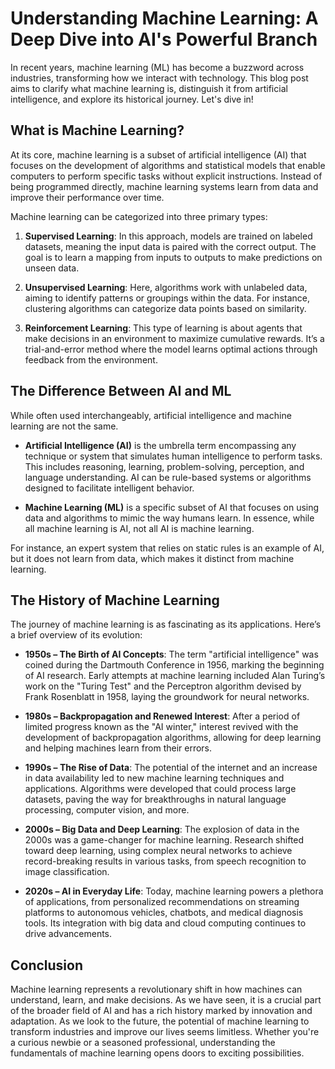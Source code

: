 
# Understanding Machine Learning: A Deep Dive into AI's Powerful Branch

In recent years, machine learning (ML) has become a buzzword across industries, transforming how we interact with technology. This blog post aims to clarify what machine learning is, distinguish it from artificial intelligence, and explore its historical journey. Let's dive in!

## What is Machine Learning?

At its core, machine learning is a subset of artificial intelligence (AI) that focuses on the development of algorithms and statistical models that enable computers to perform specific tasks without explicit instructions. Instead of being programmed directly, machine learning systems learn from data and improve their performance over time. 

Machine learning can be categorized into three primary types:

1. **Supervised Learning**: In this approach, models are trained on labeled datasets, meaning the input data is paired with the correct output. The goal is to learn a mapping from inputs to outputs to make predictions on unseen data.

2. **Unsupervised Learning**: Here, algorithms work with unlabeled data, aiming to identify patterns or groupings within the data. For instance, clustering algorithms can categorize data points based on similarity.

3. **Reinforcement Learning**: This type of learning is about agents that make decisions in an environment to maximize cumulative rewards. It’s a trial-and-error method where the model learns optimal actions through feedback from the environment.

## The Difference Between AI and ML

While often used interchangeably, artificial intelligence and machine learning are not the same. 

- **Artificial Intelligence (AI)** is the umbrella term encompassing any technique or system that simulates human intelligence to perform tasks. This includes reasoning, learning, problem-solving, perception, and language understanding. AI can be rule-based systems or algorithms designed to facilitate intelligent behavior.

- **Machine Learning (ML)** is a specific subset of AI that focuses on using data and algorithms to mimic the way humans learn. In essence, while all machine learning is AI, not all AI is machine learning. 

For instance, an expert system that relies on static rules is an example of AI, but it does not learn from data, which makes it distinct from machine learning.

## The History of Machine Learning

The journey of machine learning is as fascinating as its applications. Here’s a brief overview of its evolution:

- **1950s – The Birth of AI Concepts**: The term "artificial intelligence" was coined during the Dartmouth Conference in 1956, marking the beginning of AI research. Early attempts at machine learning included Alan Turing’s work on the "Turing Test" and the Perceptron algorithm devised by Frank Rosenblatt in 1958, laying the groundwork for neural networks.

- **1980s – Backpropagation and Renewed Interest**: After a period of limited progress known as the "AI winter," interest revived with the development of backpropagation algorithms, allowing for deep learning and helping machines learn from their errors.

- **1990s – The Rise of Data**: The potential of the internet and an increase in data availability led to new machine learning techniques and applications. Algorithms were developed that could process large datasets, paving the way for breakthroughs in natural language processing, computer vision, and more.

- **2000s – Big Data and Deep Learning**: The explosion of data in the 2000s was a game-changer for machine learning. Research shifted toward deep learning, using complex neural networks to achieve record-breaking results in various tasks, from speech recognition to image classification.

- **2020s – AI in Everyday Life**: Today, machine learning powers a plethora of applications, from personalized recommendations on streaming platforms to autonomous vehicles, chatbots, and medical diagnosis tools. Its integration with big data and cloud computing continues to drive advancements.

## Conclusion

Machine learning represents a revolutionary shift in how machines can understand, learn, and make decisions. As we have seen, it is a crucial part of the broader field of AI and has a rich history marked by innovation and adaptation. As we look to the future, the potential of machine learning to transform industries and improve our lives seems limitless. Whether you're a curious newbie or a seasoned professional, understanding the fundamentals of machine learning opens doors to exciting possibilities.
